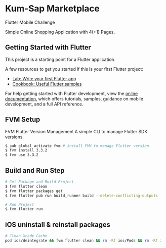 # Kum-Sap Marketplace

Flutter Mobile Challenge

Simple Online Shopping Application with 4(+1) Pages.

## Getting Started with Flutter

This project is a starting point for a Flutter application.

A few resources to get you started if this is your first Flutter project:

- [Lab: Write your first Flutter app](https://docs.flutter.dev/get-started/codelab)
- [Cookbook: Useful Flutter samples](https://docs.flutter.dev/cookbook)

For help getting started with Flutter development, view the
[online documentation](https://docs.flutter.dev/), which offers tutorials,
samples, guidance on mobile development, and a full API reference.

## FVM Setup

FVM Flutter Version Management A simple CLI to manage Flutter SDK versions.
```bash
$ pub global activate fvm # install FVM to manage Flutter version
$ fvm install 3.3.2
$ fvm use 3.3.2
```

## Build and Run Step
```bash
# Get Package and Build Project
$ fvm flutter clean
$ fvm flutter packages get
$ fvm flutter pub run build_runner build --delete-conflicting-outputs

# Run Project
$ fvm flutter run 
```

## iOS uninstall & reinstall packages

```bash
# Clean Xcode Cache
pod ios/deintegrate && fvm flutter clean && rm -Rf ios/Pods && rm -Rf ios/Podfile.lock && rm -Rf ios/.symlinks && rm -Rf ios/Flutter/Flutter.framework && rm -Rf ios/Flutter/Flutter.podspec && rm -Rf ios/Podfile && rm -Rf build && rm -rf ~/Library/Developer/Xcode/DerivedData